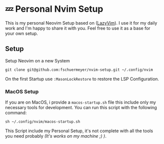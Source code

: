 # 💤 Personal Nvim Setup

This is my personal Neovim Setup based on ([LazyVim](https://www.lazyvim.org/)). I use it for my daily work and I'm happy to share it with you. Feel free to use it as a base for your own setup.

## Setup

Setup Neovim on a new System

```shell
git clone git@github.com:fschuermeyer/nvim-setup.git ~/.config/nvim
```

On the first Startup use `:MasonLockRestore` to restore the LSP Configuration.

### MacOS Setup

If you are on MacOS, i provide a `macos-startup.sh` file this include only my necessary tools for development. You can run this script with the following command:

```shell
sh ~/.config/nvim/macos-startup.sh
```

This Script include my Personal Setup, it's not complete with all the tools you need probably _(It's works on my machine ;) )_.
